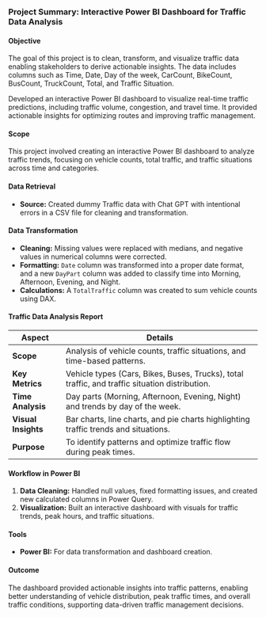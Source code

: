 ### **Project Summary: Interactive Power BI Dashboard for Traffic Data Analysis**

#### **Objective**  
The goal of this project is to clean, transform, and visualize traffic data enabling stakeholders to derive actionable insights. The data includes columns such as Time, Date, Day of the week, CarCount, BikeCount, BusCount, TruckCount, Total, and Traffic Situation.

Developed an interactive Power BI dashboard to visualize real-time traffic predictions, including traffic volume, congestion, and travel time. It provided actionable insights for optimizing routes and improving traffic management.

#### **Scope**  
This project involved creating an interactive Power BI dashboard to analyze traffic trends, focusing on vehicle counts, total traffic, and traffic situations across time and categories.

#### **Data Retrieval**  
- **Source:** Created dummy Traffic data with Chat GPT with intentional errors in a CSV file for cleaning and transformation.  

#### **Data Transformation**  
- **Cleaning:** Missing values were replaced with medians, and negative values in numerical columns were corrected.  
- **Formatting:** `Date` column was transformed into a proper date format, and a new `DayPart` column was added to classify time into Morning, Afternoon, Evening, and Night.  
- **Calculations:** A `TotalTraffic` column was created to sum vehicle counts using DAX.  

#### **Traffic Data Analysis Report**  

| **Aspect**          | **Details**                                                                                  |  
|----------------------|----------------------------------------------------------------------------------------------|  
| **Scope**           | Analysis of vehicle counts, traffic situations, and time-based patterns.                     |  
| **Key Metrics**     | Vehicle types (Cars, Bikes, Buses, Trucks), total traffic, and traffic situation distribution.|  
| **Time Analysis**   | Day parts (Morning, Afternoon, Evening, Night) and trends by day of the week.                |  
| **Visual Insights** | Bar charts, line charts, and pie charts highlighting traffic trends and situations.           |  
| **Purpose**         | To identify patterns and optimize traffic flow during peak times.                             |  

#### **Workflow in Power BI**  
1. **Data Cleaning:** Handled null values, fixed formatting issues, and created new calculated columns in Power Query.  
2. **Visualization:** Built an interactive dashboard with visuals for traffic trends, peak hours, and traffic situations.  

#### **Tools**  
- **Power BI:** For data transformation and dashboard creation.  

#### **Outcome**  
The dashboard provided actionable insights into traffic patterns, enabling better understanding of vehicle distribution, peak traffic times, and overall traffic conditions, supporting data-driven traffic management decisions.  
